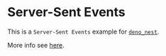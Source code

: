 # Server-Sent Events

This is a `Server-Sent Events` example for
[`deno_nest`](https://nests.deno.dev/en-US).

More info see [here](https://nests.deno.dev/en-US/documentation/31_sse).
